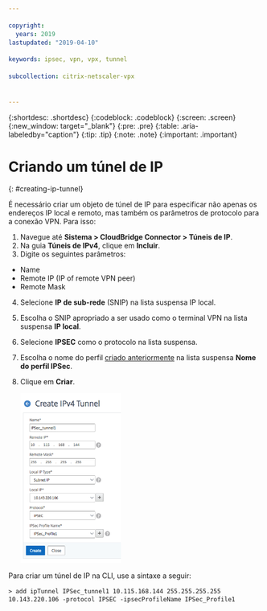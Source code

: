 ```yaml
---

copyright:
  years: 2019
lastupdated: "2019-04-10"

keywords: ipsec, vpn, vpx, tunnel

subcollection: citrix-netscaler-vpx


---
```


{:shortdesc: .shortdesc}
{:codeblock: .codeblock}
{:screen: .screen}
{:new_window: target="_blank"}
{:pre: .pre}
{:table: .aria-labeledby="caption"}
{:tip: .tip}
{:note: .note}
{:important: .important}

# Criando um túnel de IP
{: #creating-ip-tunnel}

É necessário criar um objeto de túnel de IP para especificar não apenas os endereços IP local e remoto, mas também os parâmetros de protocolo para a conexão VPN. Para isso:

1.	Navegue até **Sistema > CloudBridge Connector > Túneis de IP**.
2.	Na guia **Túneis de IPv4**, clique em **Incluir**.
3.	Digite os seguintes parâmetros:
  *	Name
  *	Remote IP (IP of remote VPN peer)
  *	Remote Mask
4.	Selecione **IP de sub-rede** (SNIP) na lista suspensa IP local.
5.	Escolha o SNIP apropriado a ser usado como o terminal VPN na lista suspensa **IP local**.
6.	Selecione **IPSEC** como o protocolo na lista suspensa.
7.	Escolha o nome do perfil [criado anteriormente](/docs/infrastructure/citrix-netscaler-vpx?topic=citrix-netscaler-vpx-enable-required-features-in-vpx) na lista suspensa **Nome do perfil IPSec**. 
8.	Clique em **Criar**.

    <img src="images/ipsecCreateIPtunnel.png" alt="desenho" style="width: 200px;"/>

Para criar um túnel de IP na CLI, use a sintaxe a seguir:
  
  ```
  > add ipTunnel IPSec_tunnel1 10.115.168.144 255.255.255.255 10.143.220.106 -protocol IPSEC -ipsecProfileName IPSec_Profile1
  
  ```

